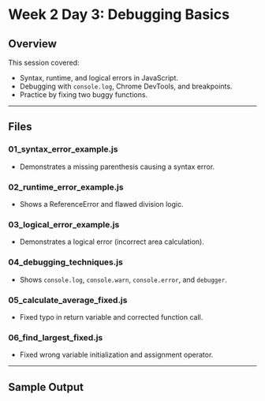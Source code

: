 # Week 2 Day 3: Debugging Basics

## Overview

This session covered:

- Syntax, runtime, and logical errors in JavaScript.
- Debugging with `console.log`, Chrome DevTools, and breakpoints.
- Practice by fixing two buggy functions.

---

## Files

### 01_syntax_error_example.js

- Demonstrates a missing parenthesis causing a syntax error.

### 02_runtime_error_example.js

- Shows a ReferenceError and flawed division logic.

### 03_logical_error_example.js

- Demonstrates a logical error (incorrect area calculation).

### 04_debugging_techniques.js

- Shows `console.log`, `console.warn`, `console.error`, and `debugger`.

### 05_calculate_average_fixed.js

- Fixed typo in return variable and corrected function call.

### 06_find_largest_fixed.js

- Fixed wrong variable initialization and assignment operator.

---

## Sample Output
